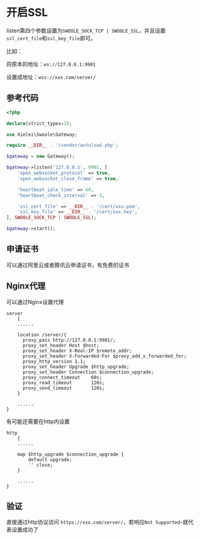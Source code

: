 # 开启SSL

listen第四个参数设置为`SWOOLE_SOCK_TCP | SWOOLE_SSL`，并且设置`ssl_cert_file`和`ssl_key_file`即可。

比如：

将原本的地址：`ws://127.0.0.1:9901`

设置成地址：`wss://xxx.com/server/`

## 参考代码

``` php
<?php

declare(strict_types=1);

use Xielei\Swoole\Gateway;

require __DIR__ . '/vendor/autoload.php';

$gateway = new Gateway();

$gateway->listen('127.0.0.1', 9901, [
    'open_websocket_protocol' => true,
    'open_websocket_close_frame' => true,

    'heartbeat_idle_time' => 60,
    'heartbeat_check_interval' => 3,

    'ssl_cert_file' => __DIR__ . '/cert/xxx.pem',
    'ssl_key_file' => __DIR__ . '/cert/xxx.key',
], SWOOLE_SOCK_TCP | SWOOLE_SSL);

$gateway->start();

```

## 申请证书

可以通过阿里云或者腾讯云申请证书，有免费的证书

## Nginx代理

可以通过Nginx设置代理

``` ngx
server
    {
    ......

    location /server/{
      proxy_pass http://127.0.0.1:9901/;
      proxy_set_header Host $host;
      proxy_set_header X-Real-IP $remote_addr;
      proxy_set_header X-Forwarded-For $proxy_add_x_forwarded_for;
      proxy_http_version 1.1;
      proxy_set_header Upgrade $http_upgrade;
      proxy_set_header Connection $connection_upgrade;
      proxy_connect_timeout    60s;
      proxy_read_timeout       120s;
      proxy_send_timeout       120s;
    }

    ......
}
```

有可能还需要在http内设置

``` ngx
http
    {
    ......

    map $http_upgrade $connection_upgrade {
        default upgrade;
        '' close;
    }

    ......
}
```

## 验证

直接通过http协议访问 `https://xxx.com/server/`，若响应`Not Supported~`就代表设置成功了
